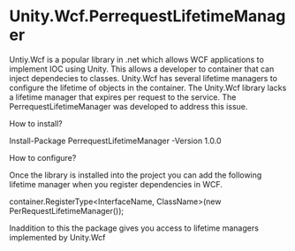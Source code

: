 # Unity.Wcf.PerrequestLifetimeManager

Untiy.Wcf is a popular library in .net which allows WCF applications to implement IOC using Unity. This allows a developer to container that can inject dependecies to classes. Unity.Wcf has several lifetime managers to configure the lifetime of objects in the container. The Unity.Wcf library lacks a lifetime manager that expires per request to the service. The PerrequestLifetimeManager was developed to address this issue.

How to install?

Install-Package PerrequestLifetimeManager -Version 1.0.0

How to configure?

Once the library is installed into the project you can add the following lifetime manager when you register dependencies in WCF.

container.RegisterType<InterfaceName, ClassName>(new PerRequestLifetimeManager());

Inaddition to this the package gives you access to lifetime managers implemented by Unity.Wcf
